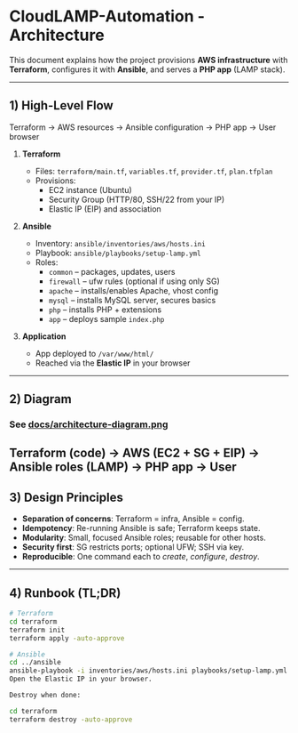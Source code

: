 # CloudLAMP-Automation - Architecture

This document explains how the project provisions **AWS infrastructure** with **Terraform**, configures it with **Ansible**, and serves a **PHP app** (LAMP stack).

---

## 1) High-Level Flow

Terraform -> AWS resources -> Ansible configuration -> PHP app -> User browser

1. **Terraform**
   - Files: `terraform/main.tf`, `variables.tf`, `provider.tf`, `plan.tfplan`
   - Provisions:
     - EC2 instance (Ubuntu)
     - Security Group (HTTP/80, SSH/22 from your IP)
     - Elastic IP (EIP) and association

2. **Ansible**
   - Inventory: `ansible/inventories/aws/hosts.ini`
   - Playbook: `ansible/playbooks/setup-lamp.yml`
   - Roles:
     - `common` – packages, updates, users
     - `firewall` – ufw rules (optional if using only SG)
     - `apache` – installs/enables Apache, vhost config
     - `mysql` – installs MySQL server, secures basics
     - `php` – installs PHP + extensions
     - `app` – deploys sample `index.php`

3. **Application**
   - App deployed to `/var/www/html/`
   - Reached via the **Elastic IP** in your browser

---

## 2) Diagram

### See [docs/architecture-diagram.png](architecture-diagram.png)

Terraform (code) -> AWS (EC2 + SG + EIP) -> Ansible roles (LAMP) -> PHP app -> User
---

## 3) Design Principles

- **Separation of concerns**: Terraform = infra, Ansible = config.
- **Idempotency**: Re-running Ansible is safe; Terraform keeps state.
- **Modularity**: Small, focused Ansible roles; reusable for other hosts.
- **Security first**: SG restricts ports; optional UFW; SSH via key.
- **Reproducible**: One command each to *create*, *configure*, *destroy*.

---

## 4) Runbook (TL;DR)

```bash
# Terraform
cd terraform
terraform init
terraform apply -auto-approve

# Ansible
cd ../ansible
ansible-playbook -i inventories/aws/hosts.ini playbooks/setup-lamp.yml
Open the Elastic IP in your browser.

Destroy when done:

cd terraform
terraform destroy -auto-approve
